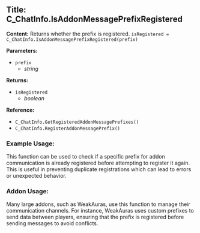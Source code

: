 ## Title: C_ChatInfo.IsAddonMessagePrefixRegistered

**Content:**
Returns whether the prefix is registered.
`isRegistered = C_ChatInfo.IsAddonMessagePrefixRegistered(prefix)`

**Parameters:**
- `prefix`
  - *string*

**Returns:**
- `isRegistered`
  - *boolean*

**Reference:**
- `C_ChatInfo.GetRegisteredAddonMessagePrefixes()`
- `C_ChatInfo.RegisterAddonMessagePrefix()`

### Example Usage:
This function can be used to check if a specific prefix for addon communication is already registered before attempting to register it again. This is useful in preventing duplicate registrations which can lead to errors or unexpected behavior.

### Addon Usage:
Many large addons, such as WeakAuras, use this function to manage their communication channels. For instance, WeakAuras uses custom prefixes to send data between players, ensuring that the prefix is registered before sending messages to avoid conflicts.